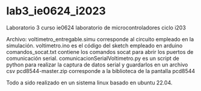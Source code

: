 # lab3_ie0624_i2023
Laboratorio 3 curso ie0624 laboratorio de microcontroladores ciclo i203

Archivo: voltimetro_entregable.simu corresponde al circuito empleado en la simulación.
         voltimetro.ino es el código del sketch empleado en arduino
         comandos_socat.txt contiene los comandos socat para abrir los puertos de comunicación serial.
         comunicacionSerialVoltimetro.py es un script de python para realizar la captura de datos serial y guardarlos en un archivo csv
         pcd8544-master.zip corresponde a la biblioteca de la pantalla pcd8544
         
Todo a sido realizado en un sistema linux basado en ubuntu 22.04.         
